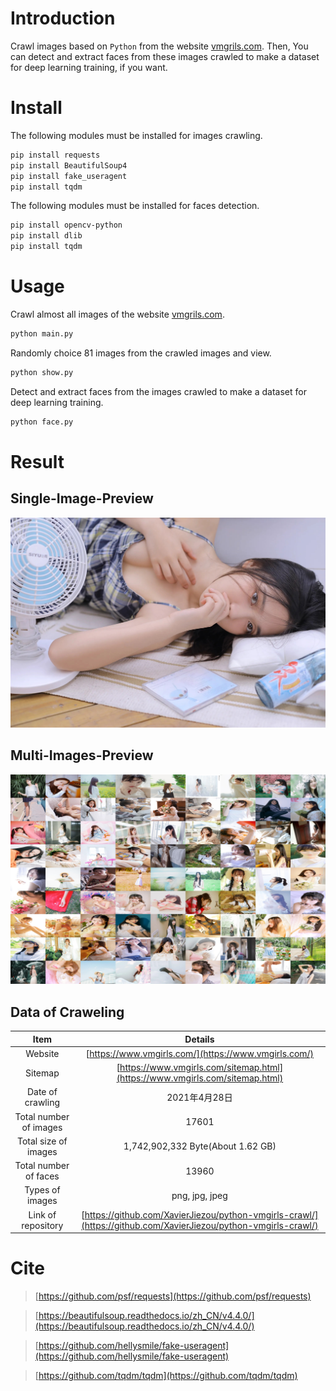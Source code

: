 # Introduction
Crawl images based on `Python` from the website [vmgrils.com](https://www.vmgirls.com/). Then, You can detect and extract faces from these images crawled to make a dataset for deep learning training, if you want.
# Install
The following modules must be installed for images crawling.
```bash
pip install requests
pip install BeautifulSoup4
pip install fake_useragent
pip install tqdm
```
The following modules must be installed for faces detection.
```bash
pip install opencv-python
pip install dlib
pip install tqdm
```
# Usage
Crawl almost all images of the website [vmgrils.com](https://www.vmgirls.com/).
```bash
python main.py
```
Randomly choice 81 images from the crawled images and view.
```bash
python show.py
```
Detect and extract faces from the images crawled to make a dataset for deep learning training.
```bash
python face.py
```
# Result
## Single-Image-Preview
![single-image-preview.jpg](single-image-preview.jpg)
## Multi-Images-Preview
![multi-images-preview.jpg](multi-images-preview.jpg)
## Data of Craweling
| Item |Details|
|:--:|:--:|
| Website | [https://www.vmgirls.com/](https://www.vmgirls.com/) |
| Sitemap | [https://www.vmgirls.com/sitemap.html](https://www.vmgirls.com/sitemap.html) |
| Date of crawling | 2021年4月28日 |
| Total number of images | 17601 |
| Total size of images | 1,742,902,332 Byte(About 1.62 GB) |
| Total number of faces | 13960 |
| Types of images | png, jpg, jpeg |
| Link of repository | [https://github.com/XavierJiezou/python-vmgirls-crawl/](https://github.com/XavierJiezou/python-vmgirls-crawl/) |
# Cite
> [https://github.com/psf/requests](https://github.com/psf/requests)

> [https://beautifulsoup.readthedocs.io/zh_CN/v4.4.0/](https://beautifulsoup.readthedocs.io/zh_CN/v4.4.0/)

> [https://github.com/hellysmile/fake-useragent](https://github.com/hellysmile/fake-useragent)

> [https://github.com/tqdm/tqdm](https://github.com/tqdm/tqdm)